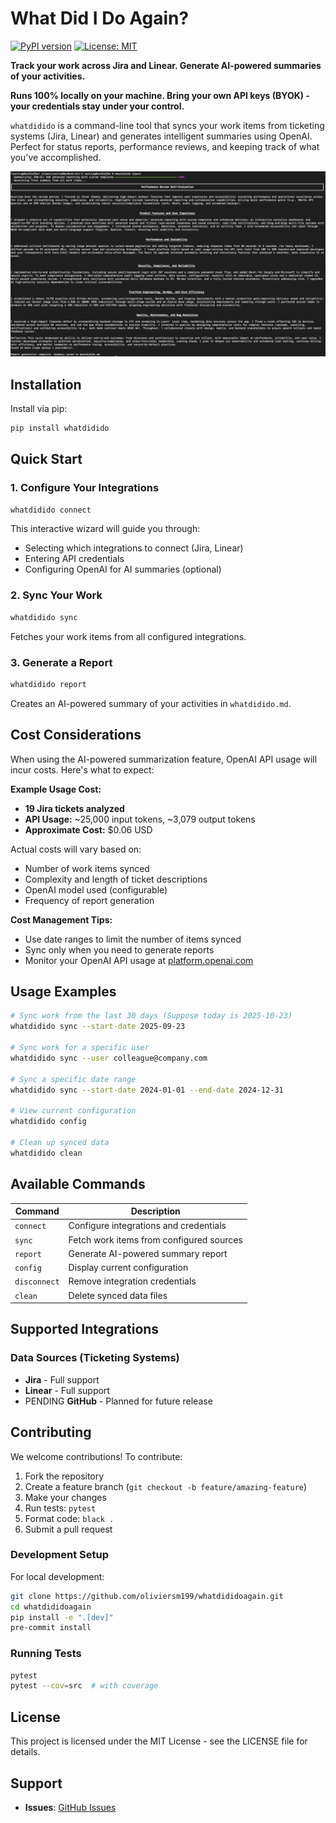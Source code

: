# What Did I Do Again?

[![PyPI version](https://badge.fury.io/py/whatdidido.svg)](https://badge.fury.io/py/whatdidido.svg)
[![License: MIT](https://img.shields.io/badge/License-MIT-yellow.svg)](https://opensource.org/licenses/MIT)

**Track your work across Jira and Linear. Generate AI-powered summaries of your activities.**

**Runs 100% locally on your machine. Bring your own API keys (BYOK) - your credentials stay under your control.**

`whatdidido` is a command-line tool that syncs your work items from ticketing systems (Jira, Linear) and generates intelligent summaries using OpenAI. Perfect for status reports, performance reviews, and keeping track of what you've accomplished.

![Example Output](images/exampleOutput.png)

## Installation

Install via pip:

```bash
pip install whatdidido
```

## Quick Start

### 1. Configure Your Integrations

```bash
whatdidido connect
```

This interactive wizard will guide you through:

- Selecting which integrations to connect (Jira, Linear)
- Entering API credentials
- Configuring OpenAI for AI summaries (optional)

### 2. Sync Your Work

```bash
whatdidido sync
```

Fetches your work items from all configured integrations.

### 3. Generate a Report

```bash
whatdidido report
```

Creates an AI-powered summary of your activities in `whatdidido.md`.

## Cost Considerations

When using the AI-powered summarization feature, OpenAI API usage will incur costs. Here's what to expect:

**Example Usage Cost:**

- **19 Jira tickets analyzed**
- **API Usage:** ~25,000 input tokens, ~3,079 output tokens
- **Approximate Cost:** $0.06 USD

Actual costs will vary based on:

- Number of work items synced
- Complexity and length of ticket descriptions
- OpenAI model used (configurable)
- Frequency of report generation

**Cost Management Tips:**

- Use date ranges to limit the number of items synced
- Sync only when you need to generate reports
- Monitor your OpenAI API usage at [platform.openai.com](https://platform.openai.com)

## Usage Examples

```bash
# Sync work from the last 30 days (Suppose today is 2025-10-23)
whatdidido sync --start-date 2025-09-23

# Sync work for a specific user
whatdidido sync --user colleague@company.com

# Sync a specific date range
whatdidido sync --start-date 2024-01-01 --end-date 2024-12-31

# View current configuration
whatdidido config

# Clean up synced data
whatdidido clean
```

## Available Commands

| Command      | Description                              |
| ------------ | ---------------------------------------- |
| `connect`    | Configure integrations and credentials   |
| `sync`       | Fetch work items from configured sources |
| `report`     | Generate AI-powered summary report       |
| `config`     | Display current configuration            |
| `disconnect` | Remove integration credentials           |
| `clean`      | Delete synced data files                 |

## Supported Integrations

### Data Sources (Ticketing Systems)

- **Jira** - Full support
- **Linear** - Full support
- PENDING **GitHub** - Planned for future release

## Contributing

We welcome contributions! To contribute:

1. Fork the repository
2. Create a feature branch (`git checkout -b feature/amazing-feature`)
3. Make your changes
4. Run tests: `pytest`
5. Format code: `black .`
6. Submit a pull request

### Development Setup

For local development:

```bash
git clone https://github.com/oliviersm199/whatdididoagain.git
cd whatdididoagain
pip install -e ".[dev]"
pre-commit install
```

### Running Tests

```bash
pytest
pytest --cov=src  # with coverage
```

## License

This project is licensed under the MIT License - see the LICENSE file for details.

## Support

- **Issues**: [GitHub Issues](https://github.com/oliviersm199/whatdididoagain/issues)
